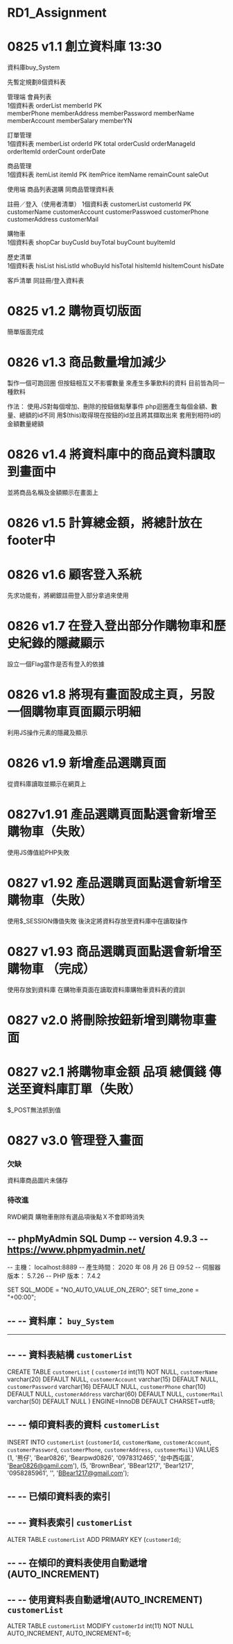 # RD1_Assignment

# 0825 v1.1 創立資料庫 13:30
資料庫buy_System

先暫定規劃8個資料表

管理端
會員列表            
1個資料表 orderList
memberId       PK  
memberPhone 
memberAddress
memberPassword
memberName
memberAccount
memberSalary
memberYN  


訂單管理            
1個資料表 memberList
orderId         PK
total
orderCusId
orderManageId
orderItemId
orderCount
orderDate


商品管理            
1個資料表 itemList
itemId          PK
itemPrice
itemName
remainCount
saleOut


使用端
商品列表選購		 同商品管理資料表

註冊／登入（使用者清單）
1個資料表 customerList
customerId      PK
customerName
customerAccount
customerPasswoed
customerPhone
customerAddress
customerMail


購物車	             
1個資料表 shopCar
buyCusId
buyTotal
buyCount
buyItemId


歷史清單	         
1個資料表 hisList
hisListId
whoBuyId
hisTotal
hisItemId
hisItemCount
hisDate

客戶清單           同註冊/登入資料表

# 0825 v1.2    購物頁切版面 
簡單版面完成

# 0826 v1.3    商品數量增加減少  
製作一個可跑回圈
但按鈕相互又不影響數量
來產生多筆飲料的資料
目前皆為同一種飲料

作法：
使用JS對每個增加、刪除的按鈕做點擊事件
php迴圈產生每個金額、數量、總額的id不同
用$(this)取得現在按鈕的id並且將其擷取出來
套用到相符id的金額數量總額

# 0826 v1.4   將資料庫中的商品資料讀取到畫面中  
並將商品名稱及金額顯示在畫面上

# 0826 v1.5   計算總金額，將總計放在footer中 

# 0826 v1.6   顧客登入系統  
先求功能有，將網銀註冊登入部分拿過來使用

# 0826 v1.7   在登入登出部分作購物車和歷史紀錄的隱藏顯示
設立一個Flag當作是否有登入的依據

# 0826 v1.8   將現有畫面設成主頁，另設一個購物車頁面顯示明細
利用JS操作元素的隱藏及顯示

# 0826 v1.9  新增產品選購頁面
從資料庫讀取並顯示在網頁上

# 0827v1.91 產品選購頁面點選會新增至購物車（失敗）
使用JS傳值給PHP失敗

# 0827 v1.92 產品選購頁面點選會新增至購物車（失敗）
使用$_SESSION傳值失敗
後決定將資料存放至資料庫中在讀取操作

# 0827 v1.93 商品選購頁面點選會新增至購物車 （完成）
使用存放到資料庫
在購物車頁面在讀取資料庫購物車資料表的資訓

# 0827 v2.0 將刪除按鈕新增到購物車畫面


# 0827 v2.1 將購物車金額 品項  總價錢 傳送至資料庫訂單（失敗）
$_POST無法抓到值

# 0827 v3.0 管理登入畫面

### 欠缺
資料庫商品圖片未儲存
### 待改進
RWD網頁
購物車刪除有選品項後點Ｘ不會即時消失

-- phpMyAdmin SQL Dump
-- version 4.9.3
-- https://www.phpmyadmin.net/
--
-- 主機： localhost:8889
-- 產生時間： 2020 年 08 月 26 日 09:52
-- 伺服器版本： 5.7.26
-- PHP 版本： 7.4.2

SET SQL_MODE = "NO_AUTO_VALUE_ON_ZERO";
SET time_zone = "+00:00";

--
-- 資料庫： `buy_System`
--

-- --------------------------------------------------------

--
-- 資料表結構 `customerList`
--

CREATE TABLE `customerList` (
  `customerId` int(11) NOT NULL,
  `customerName` varchar(20) DEFAULT NULL,
  `customerAccount` varchar(15) DEFAULT NULL,
  `customerPassword` varchar(16) DEFAULT NULL,
  `customerPhone` char(10) DEFAULT NULL,
  `customerAddress` varchar(60) DEFAULT NULL,
  `customerMail` varchar(50) DEFAULT NULL
) ENGINE=InnoDB DEFAULT CHARSET=utf8;

--
-- 傾印資料表的資料 `customerList`
--

INSERT INTO `customerList` (`customerId`, `customerName`, `customerAccount`, `customerPassword`, `customerPhone`, `customerAddress`, `customerMail`) VALUES
(1, '熊仔', 'Bear0826', 'Bearpwd0826', '0978312465', '台中西屯區', 'Bear0826@gamil.com'),
(5, 'BrownBear', 'BBear1217', 'Bear1217', '0958285961', '', 'BBear1217@gmail.com');

--
-- 已傾印資料表的索引
--

--
-- 資料表索引 `customerList`
--
ALTER TABLE `customerList`
  ADD PRIMARY KEY (`customerId`);

--
-- 在傾印的資料表使用自動遞增(AUTO_INCREMENT)
--

--
-- 使用資料表自動遞增(AUTO_INCREMENT) `customerList`
--
ALTER TABLE `customerList`
  MODIFY `customerId` int(11) NOT NULL AUTO_INCREMENT, AUTO_INCREMENT=6;
